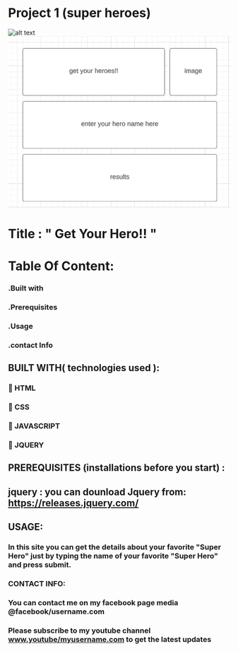 # Project 1 (super heroes) 
![alt text](https://wallpapers.com/images/featured/marvel-bte9zcsa9pvyzpvk.jpg)
![alt text](IMAGES/WIREFRAME.JPEG)
# Title :                        " Get Your Hero!! "
# Table Of Content: 
### .Built with
### .Prerequisites
### .Usage
### .contact Info




## BUILT WITH( technologies used ):
### 🔘 HTML
### 🔘 CSS
### 🔘  JAVASCRIPT
### 🔘  JQUERY

## PREREQUISITES (installations before you start) :
## jquery : you can dounload Jquery from: https://releases.jquery.com/ 



## USAGE:
###   In this site you can get the details about your favorite "Super Hero" just by typing the name of your favorite "Super Hero" and press submit.  


### CONTACT INFO:

### You can contact me on my facebook page media @facebook/username.com
### Please subscribe to my youtube channel www.youtube/myusername.com to get the latest updates

